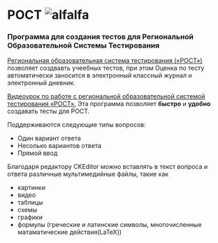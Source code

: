 # POCT ![alfa](http://konspekta.net/bazaimgstudall2/213945080194.files/image025.gif)lfa
### Программа для создания тестов для Региональной Образовательной Системы Тестирования
[Региональная образовательная система тестирования («РОСТ»)](http://www.ir-tech.ru/?products=rost) позволяет создвавть учеебных тестов, 
при этом Оценка по тесту автоматически заносится в электронный классный журнал и электронный дневник.

[Видеоурок по работе с региональной образовательной системой тестирования «РОСТ».](https://drive.google.com/file/d/0B9Ne8mwSPZxYYUx0ZXdnR1RBZEE/view?usp=sharing)
Эта программа позволяет **быстро** и **удобно** создавать тесты для РОСТ.

Поддерживаются следующие типы вопросов:
* Один вариант ответа
* Несолько вариантов ответа
* Прямой ввод

Благодаря редактору CKEditor можно вставлять в текст вопроса и ответа различные мультимедийные файлы, такие как
* картинки
* видео
* таблицы
* схемы
* графики
* формулы (греческие и латинские символы, многочисленные матаматические действия(LaTeX))
